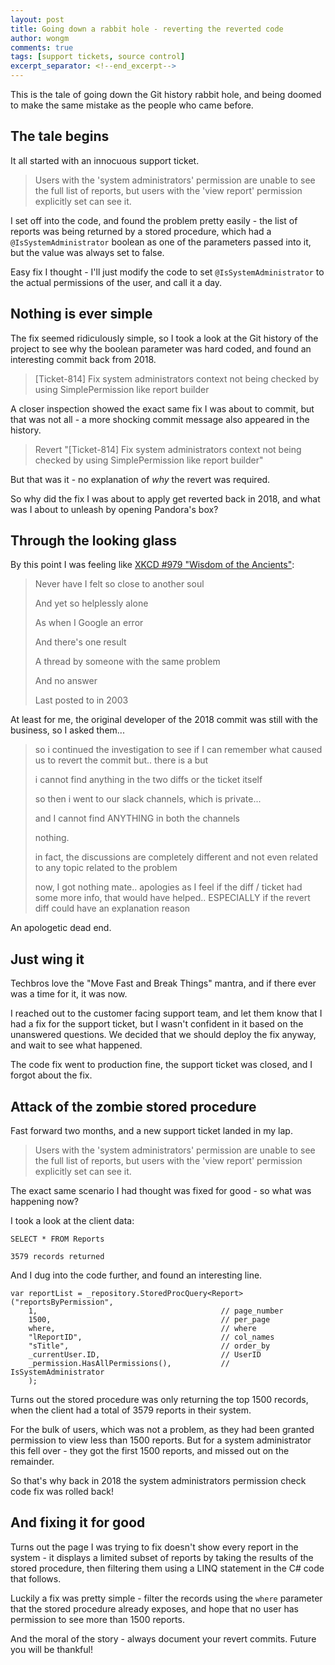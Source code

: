 ```yaml
---
layout: post
title: Going down a rabbit hole - reverting the reverted code
author: wongm
comments: true
tags: [support tickets, source control]
excerpt_separator: <!--end_excerpt-->
---
```


This is the tale of going down the Git history rabbit hole, and being doomed to make the same mistake as the people who came before.

<!--end_excerpt-->

## The tale begins ## 

It all started with an innocuous support ticket.

> Users with the 'system administrators' permission are unable to see the full list of reports, but users with the 'view report' permission explicitly set can see it.

I set off into the code, and found the problem pretty easily - the list of reports was being returned by a stored procedure, which had a `@IsSystemAdministrator` boolean as one of the parameters passed into it, but the value was always set to false.

Easy fix I thought - I'll just modify the code to set `@IsSystemAdministrator` to the actual permissions of the user, and call it a day.

## Nothing is ever simple ##

The fix seemed ridiculously simple, so I took a look at the Git history of the project to see why the boolean parameter was hard coded, and found an interesting commit back from 2018.

> [Ticket-814] Fix system administrators context not being checked by using SimplePermission like report builder

A closer inspection showed the exact same fix I was about to commit, but that was not all - a more shocking commit message also appeared in the history.

> Revert "[Ticket-814] Fix system administrators context not being checked by using SimplePermission like report builder"

But that was it - no explanation of *why* the revert was required.

So why did the fix I was about to apply get reverted back in 2018, and what was I about to unleash by opening Pandora's box? 

## Through the looking glass ##

By this point I was feeling like [XKCD #979 "Wisdom of the Ancients"](https://www.explainxkcd.com/wiki/index.php/979:_Wisdom_of_the_Ancients):

> Never have I felt so close to another soul
> 
> And yet so helplessly alone
> 
> As when I Google an error
> 
> And there's one result
> 
> A thread by someone with the same problem
> 
> And no answer
> 
> Last posted to in 2003

At least for me, the original developer of the 2018 commit was still with the business, so I asked them...

> so i continued the investigation to see if I can remember what caused us to revert the commit but.. there is a but
> 
> i cannot find anything in the two diffs or the ticket itself
> 
> so then i went to our slack channels, which is private...
> 
> and I cannot find ANYTHING in both the channels
> 
> nothing.
> 
> in fact, the discussions are completely different and not even related to any topic related to the problem
> 
> now, I got nothing mate.. apologies as I feel if the diff / ticket had some more info, that would have helped.. ESPECIALLY if the revert diff could have an explanation reason

An apologetic dead end.

## Just wing it ##

Techbros love the "Move Fast and Break Things" mantra, and if there ever was a time for it, it was now. 

I reached out to the customer facing support team, and let them know that I had a fix for the support ticket, but I wasn't confident in it based on the unanswered questions. We decided that we should deploy the fix anyway, and wait to see what happened.

The code fix went to production fine, the support ticket was closed, and I forgot about the fix.

## Attack of the zombie stored procedure ##

Fast forward two months, and a new support ticket landed in my lap.

> Users with the 'system administrators' permission are unable to see the full list of reports, but users with the 'view report' permission explicitly set can see it.

The exact same scenario I had thought was fixed for good - so what was happening now?

I took a look at the client data:

```
SELECT * FROM Reports

3579 records returned
```

And I dug into the code further, and found an interesting line.

```
var reportList = _repository.StoredProcQuery<Report>("reportsByPermission",
    1,                                         // page_number
    1500,                                      // per_page
    where,                                     // where
    "lReportID",                               // col_names
    "sTitle",                                  // order_by
    _currentUser.ID,                           // UserID
    _permission.HasAllPermissions(),           // IsSystemAdministrator
    );
```

Turns out the stored procedure was only returning the top 1500 records, when the client had a total of 3579 reports in their system.

For the bulk of users, which was not a problem, as they had been granted permission to view less than 1500 reports. But for a system administrator this fell over - they got the first 1500 reports, and missed out on the remainder.

So that's why back in 2018 the system administrators permission check code fix was rolled back! 

## And fixing it for good ##

Turns out the page I was trying to fix doesn't show every report in the system - it displays a limited subset of reports by taking the results of the stored procedure, then filtering them using a LINQ statement in the C# code that follows.

Luckily a fix was pretty simple - filter the records using the `where` parameter that the stored procedure already exposes, and hope that no user has permission to see more than 1500 reports. 

And the moral of the story - always document your revert commits. Future you will be thankful!